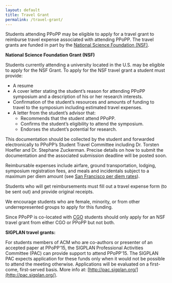 ```yaml
---
layout: default
title: Travel Grant
permalink: /travel-grant/
---
```


Students attending PPoPP may be eligible to apply for a travel grant to reimburse travel expense associated with attending PPoPP.
The travel grants are funded in part by the [National Science Foundation (NSF)](http://www.nsf.gov/).

**National Science Foundation Grant (NSF)**

Students currently attending a university located in the U.S. may be eligible to apply for the NSF Grant.  To apply
for the NSF travel grant a student must provide:

* A resume
* A cover letter stating the student’s reason for attending 
  PPoPP symposium and a description of his or her research interests.
* Confirmation of the student’s resources and amounts of funding to
  travel to the symposium including estimated travel expenses.
* A letter from the student’s advisor that:
    * Recommends that the student attend PPoPP.
    * Confirms the student’s eligibility to attend the symposium.
    * Endorses the student’s potential for research.

This documentation should be collected by the student and forwarded
electronically to PPoPP’s Student Travel Committee including Dr. Torsten Hoefler 
and Dr. Stephane Zuckerman.  Precise details on how to submit the documentation
and the associated submission deadline will be posted soon.

Reimbursable expenses include airfare, ground transportation, lodging,
symposium registration fees, and meals and incidentals subject to a maximum per
diem amount (see [San Francisco per diem rates](http://www.gsa.gov/portal/category/100120)).

Students who will get reimbursements must fill out a travel expense form (to be
sent out) and provide original receipts.

We encourage students who are female, minority, or from other underrepresented
groups to apply for this funding.

Since PPoPP is co-located with [CGO](http://cgo.org/cgo2015/) students should only apply for an NSF travel grant
from either CGO or PPoPP but not both.

**SIGPLAN travel grants:**

For students members of ACM who are co-authors or presenter of an accepted paper
at PPoPP'15, the SIGPLAN Professional Activities Committee (PAC) can provide
support to attend PPoPP'15. The SIGPLAN PAC expects application for these funds
only when it would not be possible to attend the meeting otherwise.
Applications will be evaluated on a first-come, first-served basis.  More info
at: [http://pac.sigplan.org/](http://pac.sigplan.org/).


